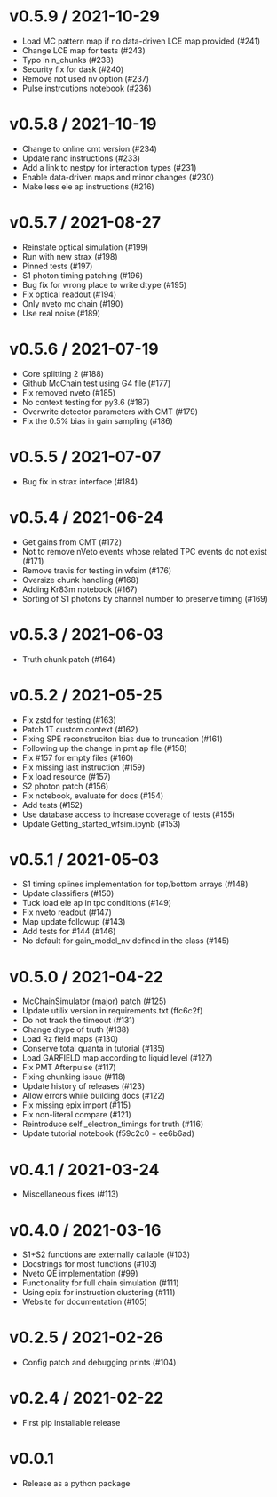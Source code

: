 v0.5.9 / 2021-10-29
===================
* Load MC pattern map if no data-driven LCE map provided (#241)
* Change LCE map for tests (#243)
* Typo in n_chunks (#238)
* Security fix for dask (#240)
* Remove not used nv option (#237)
* Pulse instrcutions notebook (#236)

v0.5.8 / 2021-10-19
===================
* Change to online cmt version (#234)
* Update rand instructions (#233)
* Add a link to nestpy for interaction types (#231)
* Enable data-driven maps and minor changes (#230)
* Make less ele ap instructions (#216)

v0.5.7 / 2021-08-27
===================
* Reinstate optical simulation (#199)
* Run with new strax (#198)
* Pinned tests (#197)
* S1 photon timing patching (#196)
* Bug fix for wrong place to write dtype (#195)
* Fix optical readout (#194)
* Only nveto mc chain (#190)
* Use real noise (#189)

v0.5.6 / 2021-07-19
===================
* Core splitting 2 (#188)
* Github McChain test using G4 file (#177)
* Fix removed nveto (#185)
* No context testing for py3.6 (#187)
* Overwrite detector parameters with CMT (#179)
* Fix the 0.5% bias in gain sampling (#186)

v0.5.5 / 2021-07-07
===================
* Bug fix in strax interface (#184)

v0.5.4 / 2021-06-24
===================
* Get gains from CMT (#172)
* Not to remove nVeto events whose related TPC events do not exist (#171)
* Remove travis for testing in wfsim (#176)
* Oversize chunk handling (#168)
* Adding Kr83m notebook (#167)
* Sorting of S1 photons by channel number to preserve timing (#169)

v0.5.3 / 2021-06-03
===================
* Truth chunk patch (#164)

v0.5.2 / 2021-05-25
===================
* Fix zstd for testing (#163)
* Patch 1T custom context (#162)
* Fixing SPE reconstruciton bias due to truncation (#161)
* Following up the change in pmt ap file (#158)
* Fix #157 for empty files (#160)
* Fix missing last instruction (#159)
* Fix load resource (#157)
* S2 photon patch (#156)
* Fix notebook, evaluate for docs (#154)
* Add tests (#152)
* Use database access to increase coverage of tests (#155)
* Update Getting_started_wfsim.ipynb (#153)

v0.5.1 / 2021-05-03
===================
* S1 timing splines implementation for top/bottom arrays (#148)
* Update classifiers (#150)
* Tuck load ele ap in tpc conditions (#149)
* Fix nveto readout (#147)
* Map update followup (#143)
* Add tests for #144 (#146)
* No default for gain_model_nv defined in the class (#145)

v0.5.0 / 2021-04-22
===================
* McChainSimulator (major) patch (#125)
* Update utilix version in requirements.txt (ffc6c2f)
* Do not track the timeout (#131)
* Change dtype of truth (#138)
* Load Rz field maps (#130)
* Conserve total quanta in tutorial (#135)
* Load GARFIELD map according to liquid level (#127)
* Fix PMT Afterpulse (#117)
* Fixing chunking issue (#118)
* Update history of releases (#123)
* Allow errors while building docs (#122)
* Fix missing epix import (#115)
* Fix non-literal compare (#121)
* Reintroduce self._electron_timings for truth (#116)
* Update tutorial notebook (f59c2c0 + ee6b6ad)

v0.4.1 / 2021-03-24
===================
* Miscellaneous fixes (#113)

v0.4.0 / 2021-03-16
===================
* S1+S2 functions are externally callable (#103)
* Docstrings for most functions (#103)
* Nveto QE implementation (#99)
* Functionality for full chain simulation (#111)
* Using epix for instruction clustering (#111)
* Website for documentation (#105)

v0.2.5 / 2021-02-26
===================
* Config patch and debugging prints (#104)

v0.2.4 / 2021-02-22
===================
* First pip installable release

v0.0.1
===================
* Release as a python package
